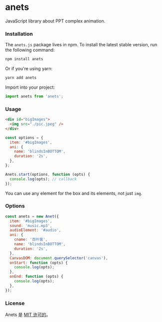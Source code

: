 # anets

JavaScript library about PPT complex animation.

### Installation

The `anets.js` package lives in npm. To install the latest stable version, run the following command:

```bash
npm install anets
```

Or if you're using yarn:

```bash
yarn add anets
```

Import into your project:

```js
import anets from 'anets';
```

### Usage

```html
<div id="bigImages">
  <img src="./pic.jpeg" />
</div>
```

```js
const options = {
  item: '#bigImages',
  ani: {
    name: 'blindsInBOTTOM',
    duration: '2s',
  },
};

Anets.start(options, function (opts) {
  console.log(opts); // callback
});
```

You can use any element for the box and its elements, not just `img`.

### Options

```js
const anets = new Anet({
  item: '#bigImages',
  sound: 'music.mp3',
  audioElement: '#audio',
  ani: {
    cname: '百叶窗',
    name: 'blindsInBOTTOM',
    duration: '2s',
  },
  CanvasDOM: document.querySelector('canvas'),
  onStart: function (opts) {
    console.log(opts);
  },
  onEnd: function (opts) {
    console.log(opts);
  },
});
```

### License

Anets 是 [MIT 许可的](https://github.com/henryfordstick/anets/blob/main/LICENSE)。
